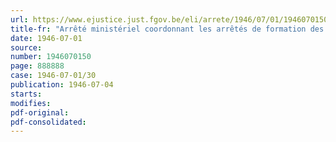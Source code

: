 ```yaml
---
url: https://www.ejustice.just.fgov.be/eli/arrete/1946/07/01/1946070150/justel
title-fr: "Arrêté ministériel coordonnant les arrêtés de formation des prix des 12 octobre 1944, 1er juin, 20 juin, et 15 octobre 1945 et l'arrêté du 9 février 1946, déterminant les prix maxima des produits, matières, denrées ou marchandises (abrogé par AM 25-09-1950, art. 5)"
date: 1946-07-01
source:
number: 1946070150
page: 888888
case: 1946-07-01/30
publication: 1946-07-04
starts:
modifies:
pdf-original:
pdf-consolidated:
---
```


